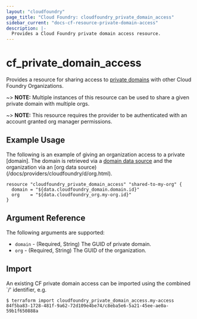 ```yaml
---
layout: "cloudfoundry"
page_title: "Cloud Foundry: cloudfoundry_private_domain_access"
sidebar_current: "docs-cf-resource-private-domain-access"
description: |-
  Provides a Cloud Foundry private domain access resource.
---
```


# cf\_private\_domain\_access

Provides a resource for sharing access to [private domains](https://docs.cloudfoundry.org/devguide/deploy-apps/routes-domains.html#domains) with other Cloud Foundry Organizations.

~> **NOTE:** Multiple instances of this resource can be used to share a given private domain with multiple orgs.

~> **NOTE:** This resource requires the provider to be authenticated with an account granted org manager permissions.


## Example Usage

The following is an example of giving an organization access to a private [domain]. The
domain is retrieved via a [domain data source](/docs/providers/cloudfoundry/d/domain.html)
and the organization via an [org data source)(/docs/providers/cloudfoundry/d/org.html).

```
resource "cloudfoundry_private_domain_access" "shared-to-my-org" {
  domain = "${data.cloudfoundry_domain.domain.id}"
  org    = "${data.cloudfoundry_org.my-org.id}"
}
```

## Argument Reference

The following arguments are supported:

* `domain` - (Required, String) The GUID of private domain.
* `org`    - (Required, String) The GUID of the organization.

## Import

An existing CF private domain access can be imported using the combined `<org-guid>/<domain-guid>' identifier, e.g.

```
$ terraform import cloudfoundry_private_domain_access.my-access 84f5ba83-1728-481f-9a62-72d109e4be74/c8eba5e6-5a21-45ee-ae0a-59b1f650888a
```
